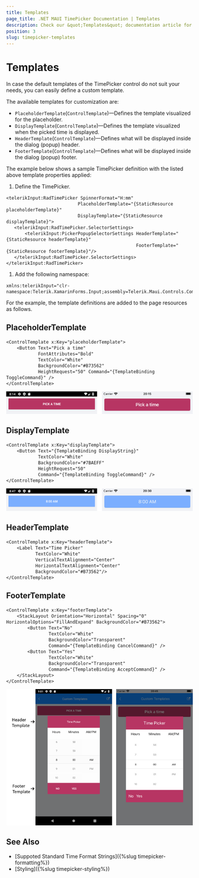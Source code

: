 ```yaml
---
title: Templates
page_title: .NET MAUI TimePicker Documentation | Templates
description: Check our &quot;Templates&quot; documentation article for Telerik TimePicker for .NET MAUI.
position: 3
slug: timepicker-templates
---
```


# Templates

In case the default templates of the TimePicker control do not suit your needs, you can easily define a custom template.

The available templates for customization are:

* `PlaceholderTemplate`(`ControlTemplate`)&mdash;Defines the template visualized for the placeholder.  
* `DisplayTemplate`(`ControlTemplate`)&mdash;Defines the template visualized when the picked time is displayed.
* `HeaderTemplate`(`ControlTemplate`)&mdash;Defines what will be displayed inside the dialog (popup) header.
* `FooterTemplate`(`ControlTemplate`)&mdash;Defines what will be displayed inside the dialog (popup) footer.

The example below shows a sample TimePicker definition with the listed above template properties applied:

1. Define the TimePicker.

 ```XAML
<telerikInput:RadTimePicker SpinnerFormat="H:mm"
                            PlaceholderTemplate="{StaticResource placeholderTemplate}"
                            DisplayTemplate="{StaticResource displayTemplate}">
    <telerikInput:RadTimePicker.SelectorSettings>
        <telerikInput:PickerPopupSelectorSettings HeaderTemplate="{StaticResource headerTemplate}"
                                                  FooterTemplate="{StaticResource footerTemplate}"/>
    </telerikInput:RadTimePicker.SelectorSettings>
</telerikInput:RadTimePicker>
 ```

1. Add the following namespace:

 ```XAML
 xmlns:telerikInput="clr-namespace:Telerik.XamarinForms.Input;assembly=Telerik.Maui.Controls.Compatibility"
 ```

For the example, the template definitions are added to the page resources as follows.

## PlaceholderTemplate

```XAML
<ControlTemplate x:Key="placeholderTemplate">
    <Button Text="Pick a time"
            FontAttributes="Bold"
            TextColor="White"
            BackgroundColor="#B73562"
            HeightRequest="50" Command="{TemplateBinding ToggleCommand}" />
</ControlTemplate>
```

![RadTimePicker PlaceholderTemplate](images/timepicker_placeholder_template.png)

## DisplayTemplate

```XAML
<ControlTemplate x:Key="displayTemplate">
    <Button Text="{TemplateBinding DisplayString}"
            TextColor="White"
            BackgroundColor="#7BAEFF"
            HeightRequest="50"
            Command="{TemplateBinding ToggleCommand}" />
</ControlTemplate>
```

![RadTimePicker DisplayTemplate](images/timepicker_display_template.png)

## HeaderTemplate

```XAML
<ControlTemplate x:Key="headerTemplate">
    <Label Text="Time Picker"
           TextColor="White"
           VerticalTextAlignment="Center"
           HorizontalTextAlignment="Center"
           BackgroundColor="#B73562"/>
</ControlTemplate>
```

## FooterTemplate

```XAML
<ControlTemplate x:Key="footerTemplate">
    <StackLayout Orientation="Horizontal" Spacing="0" HorizontalOptions="FillAndExpand" BackgroundColor="#B73562">
        <Button Text="No"
                TextColor="White"
                BackgroundColor="Transparent"
                Command="{TemplateBinding CancelCommand}" />
        <Button Text="Yes"
                TextColor="White"
                BackgroundColor="Transparent"
                Command="{TemplateBinding AcceptCommand}" />
    </StackLayout>
</ControlTemplate>
```

![RadTimePicker FooterTemplate](images/timepicker_header_footer_template.png)


## See Also

- [Suppoted Standard Time Format Strings]({%slug timepicker-formatting%})
- [Styling]({%slug timepicker-styling%})
